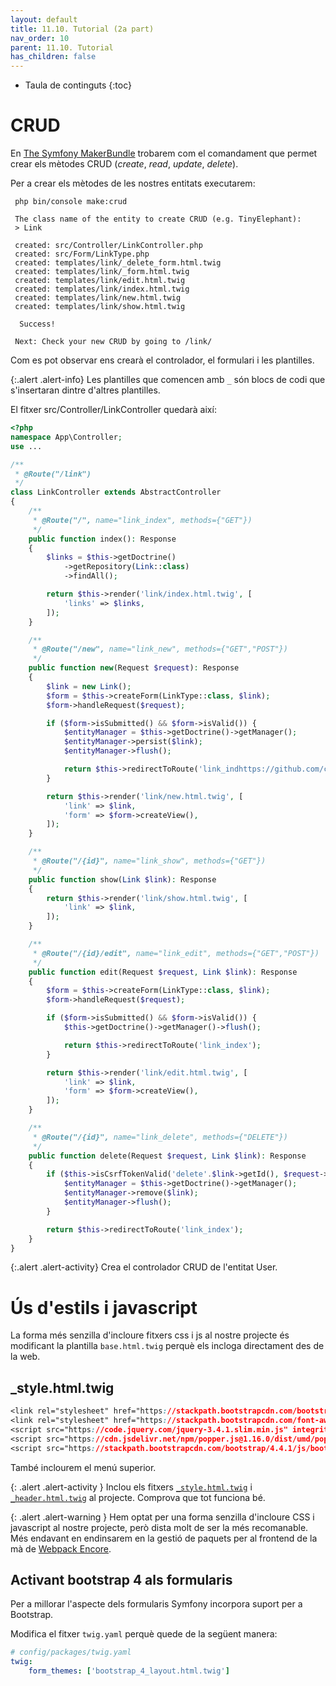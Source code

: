 ```yaml
---
layout: default
title: 11.10. Tutorial (2a part)
nav_order: 10
parent: 11.10. Tutorial
has_children: false 
---
```


* Taula de continguts
{:toc}

# CRUD

En [The Symfony MakerBundle](https://symfony.com/doc/current/bundles/SymfonyMakerBundle/index.html) trobarem com el comandament que permet crear els mètodes CRUD (*create*, *read*, *update*, *delete*).

Per a crear els mètodes de les nostres entitats executarem:

```shell
 php bin/console make:crud

 The class name of the entity to create CRUD (e.g. TinyElephant):
 > Link

 created: src/Controller/LinkController.php
 created: src/Form/LinkType.php
 created: templates/link/_delete_form.html.twig
 created: templates/link/_form.html.twig
 created: templates/link/edit.html.twig
 created: templates/link/index.html.twig
 created: templates/link/new.html.twig
 created: templates/link/show.html.twig

  Success! 

 Next: Check your new CRUD by going to /link/
```

Com es pot observar ens crearà el controlador, el formulari i les plantilles.

{:.alert .alert-info}
Les plantilles que comencen amb `_` són blocs de codi que s'insertaran dintre d'altres plantilles.

El fitxer src/Controller/LinkController quedarà així:

```php
<?php
namespace App\Controller;
use ...

/**
 * @Route("/link")
 */
class LinkController extends AbstractController
{
    /**
     * @Route("/", name="link_index", methods={"GET"})
     */
    public function index(): Response
    {
        $links = $this->getDoctrine()
            ->getRepository(Link::class)
            ->findAll();

        return $this->render('link/index.html.twig', [
            'links' => $links,
        ]);
    }

    /**
     * @Route("/new", name="link_new", methods={"GET","POST"})
     */
    public function new(Request $request): Response
    {
        $link = new Link();
        $form = $this->createForm(LinkType::class, $link);
        $form->handleRequest($request);

        if ($form->isSubmitted() && $form->isValid()) {
            $entityManager = $this->getDoctrine()->getManager();
            $entityManager->persist($link);
            $entityManager->flush();

            return $this->redirectToRoute('link_indhttps://github.com/corriol/dwes/blob/master/UD11/resources/_header.html.twigex');
        }

        return $this->render('link/new.html.twig', [
            'link' => $link,
            'form' => $form->createView(),
        ]);
    }

    /**
     * @Route("/{id}", name="link_show", methods={"GET"})
     */
    public function show(Link $link): Response
    {
        return $this->render('link/show.html.twig', [
            'link' => $link,
        ]);
    }

    /**
     * @Route("/{id}/edit", name="link_edit", methods={"GET","POST"})
     */
    public function edit(Request $request, Link $link): Response
    {
        $form = $this->createForm(LinkType::class, $link);
        $form->handleRequest($request);

        if ($form->isSubmitted() && $form->isValid()) {
            $this->getDoctrine()->getManager()->flush();

            return $this->redirectToRoute('link_index');
        }

        return $this->render('link/edit.html.twig', [
            'link' => $link,
            'form' => $form->createView(),
        ]);
    }

    /**
     * @Route("/{id}", name="link_delete", methods={"DELETE"})
     */
    public function delete(Request $request, Link $link): Response
    {
        if ($this->isCsrfTokenValid('delete'.$link->getId(), $request->request->get('_token'))) {
            $entityManager = $this->getDoctrine()->getManager();
            $entityManager->remove($link);
            $entityManager->flush();
        }

        return $this->redirectToRoute('link_index');
    }
}

```

{:.alert .alert-activity}
Crea el controlador CRUD de l'entitat User.

# Ús d'estils i javascript

La forma més senzilla d'incloure fitxers css i js al nostre projecte és modificant la plantilla `base.html.twig` perquè els incloga directament des de la web.

## _style.html.twig ##

```css
<link rel="stylesheet" href="https://stackpath.bootstrapcdn.com/bootstrap/4.3.1/css/bootstrap.min.css" integrity="sha384-ggOyR0iXCbMQv3Xipma34MD+dH/1fQ784/j6cY/iJTQUOhcWr7x9JvoRxT2MZw1T" crossorigin="anonymous">
<link rel="stylesheet" href="https://stackpath.bootstrapcdn.com/font-awesome/4.7.0/css/font-awesome.min.css">
<script src="https://code.jquery.com/jquery-3.4.1.slim.min.js" integrity="sha384-J6qa4849blE2+poT4WnyKhv5vZF5SrPo0iEjwBvKU7imGFAV0wwj1yYfoRSJoZ+n" crossorigin="anonymous"></script>
<script src="https://cdn.jsdelivr.net/npm/popper.js@1.16.0/dist/umd/popper.min.js" integrity="sha384-Q6E9RHvbIyZFJoft+2mJbHaEWldlvI9IOYy5n3zV9zzTtmI3UksdQRVvoxMfooAo" crossorigin="anonymous"></script>
<script src="https://stackpath.bootstrapcdn.com/bootstrap/4.4.1/js/bootstrap.min.js" integrity="sha384-wfSDF2E50Y2D1uUdj0O3uMBJnjuUD4Ih7YwaYd1iqfktj0Uod8GCExl3Og8ifwB6" crossorigin="anonymous"></script>
```

També inclourem el menú superior. 

{: .alert .alert-activity }
Inclou els fitxers [`_style.html.twig`](https://github.com/corriol/dwes/blob/master/UD11/resources/_style.html.twig) i [`_header.html.twig`](https://github.com/corriol/dwes/blob/master/UD11/resources/_header.html.twig) al projecte. Comprova que tot funciona bé.


{: .alert .alert-warning }
Hem optat per una forma senzilla d'incloure CSS i javascript al nostre projecte, però dista molt de ser la més recomanable. Més endavant en endinsarem en la gestió de paquets per al frontend de la mà de [Webpack Encore](https://symfony.com/doc/current/frontend.html).


## Activant bootstrap 4 als formularis

Per a millorar l'aspecte dels formularis Symfony incorpora suport per a Bootstrap.

Modifica el fitxer `twig.yaml` perquè quede de la següent manera:

```yaml
# config/packages/twig.yaml
twig:
    form_themes: ['bootstrap_4_layout.html.twig']
```








